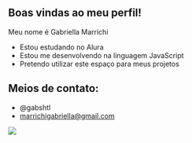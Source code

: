 ## Boas vindas ao meu perfil!

Meu nome é Gabriella Marrichi

- Estou estudando no Alura
- Estou me desenvolvendo na linguagem JavaScript
- Pretendo utilizar este espaço para meus projetos

## Meios de contato: 

- @gabshtl
- marrichigabriella@gmail.com

 ![](https://media1.tenor.com/m/wx-emjPvHMUAAAAC/harry-styles-cute.gif)

